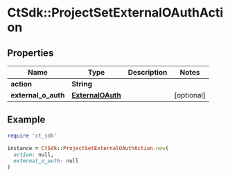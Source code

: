 # CtSdk::ProjectSetExternalOAuthAction

## Properties

| Name | Type | Description | Notes |
| ---- | ---- | ----------- | ----- |
| **action** | **String** |  |  |
| **external_o_auth** | [**ExternalOAuth**](ExternalOAuth.md) |  | [optional] |

## Example

```ruby
require 'ct_sdk'

instance = CtSdk::ProjectSetExternalOAuthAction.new(
  action: null,
  external_o_auth: null
)
```

